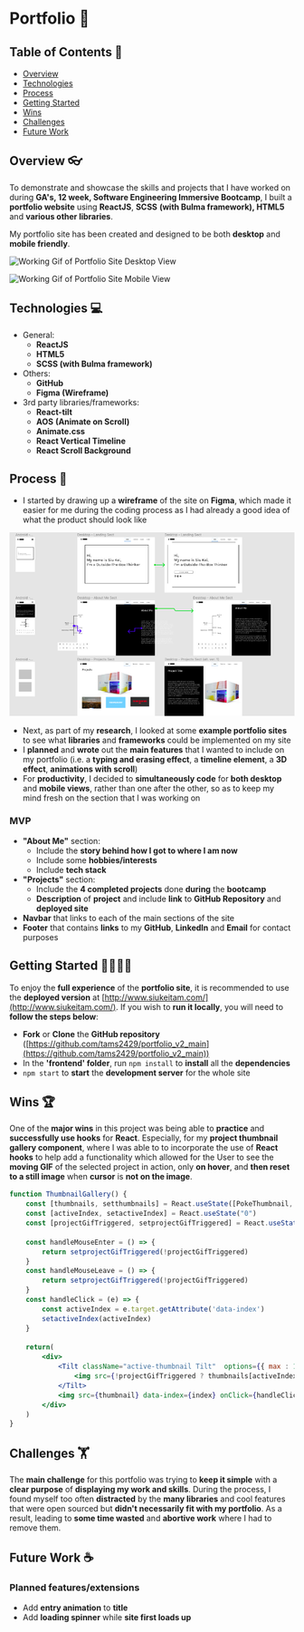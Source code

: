 # Portfolio 🍿

## Table of Contents 📖

- [Overview](#overview-)
- [Technologies](#technologies-)
- [Process](#process-)
- [Getting Started](#getting-started-)
- [Wins](#wins-)
- [Challenges](#challenges-)
- [Future Work](#future-work-)

## Overview 👓

To demonstrate and showcase the skills and projects that I have worked on during **GA's, 12 week, Software Engineering Immersive Bootcamp**, I built a **portfolio website** using **ReactJS**, **SCSS** **(with Bulma framework), HTML5** and **various other libraries**.

My portfolio site has been created and designed to be both **desktop** and **mobile friendly**.

![Working Gif of Portfolio Site Desktop View](/frontend/ReadmeResources/Portfolio.gif)

![Working Gif of Portfolio Site Mobile View](/frontend/ReadmeResources/Portfolio-Mobile.gif)

## Technologies 💻

- General:
    - **ReactJS**
    - **HTML5**
    - **SCSS (with Bulma framework)**
- Others:
    - **GitHub**
    - **Figma (Wireframe)**
- 3rd party libraries/frameworks:
    - **React-tilt**
    - **AOS** **(Animate on Scroll)**
    - **Animate.css**
    - **React Vertical Timeline**
    - **React Scroll Background**

## Process 📝

- I started by drawing up a **wireframe** of the site on **Figma**, which made it easier for me during the coding process as I had already a good idea of what the product should look like

![Figma Wireframing](/frontend/ReadmeResources/Portfolio-Figma.png)

- Next, as part of my **research**, I looked at some **example portfolio sites** to see what **libraries** and **frameworks** could be implemented on my site
- I **planned** and **wrote** out the **main features** that I wanted to include on my portfolio (i.e. a **typing and erasing effect**, a **timeline element**, a **3D effect**, **animations with scroll**)
- For **productivity**, I decided to **simultaneously code** for **both desktop** and **mobile views**, rather than one after the other, so as to keep my mind fresh on the section that I was working on

### MVP

- **"About Me"** section:
    - Include the **story behind how I got to where I am now**
    - Include some **hobbies/interests**
    - Include **tech stack**
- **"Projects"** section:
    - Include the **4 completed projects** done **during** the **bootcamp**
    - **Description** of **project** and include **link** to **GitHub Repository** and **deployed site**
- **Navbar** that links to each of the main sections of the site
- **Footer** that contains **links** to my **GitHub**, **LinkedIn** and **Email** for contact purposes

## Getting Started 🏃‍♂️🏃‍♀️

To enjoy the **full experience** of the **portfolio site**, it is recommended to use the **deployed version** at [http://www.siukeitam.com/](http://www.siukeitam.com/). If you wish to **run it locally**, you will need to **follow the steps below**:

- **Fork** or **Clone** the **GitHub repository** ([https://github.com/tams2429/portfolio_v2_main](https://github.com/tams2429/portfolio_v2_main))
- In the **'frontend' folder**, run `npm install` to **install** all the **dependencies**
- `npm start` to **start** the **development server** for the whole site

## Wins 🏆

One of the **major wins** in this project was being able to **practice** and **successfully use hooks** for **React**. Especially, for my **project thumbnail gallery component**, where I was able to to incorporate the use of **React hooks** to help add a functionality which allowed for the User to see the **moving GIF** of the selected project in action, only **on hover**, and **then reset** **to a still image** when **cursor** is **not on the image**.

```jsx
function ThumbnailGallery() {
	const [thumbnails, setthumbnails] = React.useState([PokeThumbnail, DirectorDictatorThumbnail, TripSavvyThumbnail, Momen2umThumbnail])
	const [activeIndex, setactiveIndex] = React.useState("0")
	const [projectGifTriggered, setprojectGifTriggered] = React.useState(false)

	const handleMouseEnter = () => {
		return setprojectGifTriggered(!projectGifTriggered)
	}
	const handleMouseLeave = () => {
		return setprojectGifTriggered(!projectGifTriggered)
	}
	const handleClick = (e) => {
		const activeIndex = e.target.getAttribute('data-index')
		setactiveIndex(activeIndex)
	}

	return(
		<div>
			<Tilt className="active-thumbnail Tilt"  options={{ max : 10, scale: 1.05, speed: 2000}}>
				<img src={!projectGifTriggered ? thumbnails[activeIndex] : thumbnailGifs[activeIndex]} onMouseEnter={handleMouseEnter} onMouseLeave={handleMouseLeave}/>
			</Tilt>
			<img src={thumbnail} data-index={index} onClick={handleClick}/>
		</div>
	)
}
```

## Challenges 🏋️

The **main challenge** for this portfolio was trying to **keep it simple** with a **clear purpose** of **displaying my work and skills**. During the process, I found myself too often **distracted** by the **many libraries** and cool features that were open sourced but **didn't necessarily fit with my portfolio**. As a result, leading to **some time wasted** and **abortive work** where I had to remove them.

## Future Work ☕

### Planned features/extensions

- Add **entry animation** to **title**
- Add **loading spinner** while **site first loads up**
